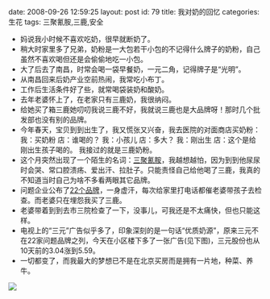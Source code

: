 date: 2008-09-26 12:59:25
layout: post
id: 79
title: 我对奶的回忆
categories: 生花
tags: 三聚氰胺,三鹿,安全


	
* 妈说我小时候不喜欢吃奶，很早就断奶了。
* 稍大时家里多了兄弟，奶粉是一大包若干小包的不记得什么牌子的奶粉，自己虽然不喜欢喝但还是会偷偷地吃一小包。
* 大了后去了南昌，时常会喝一袋早餐奶，一元二角，记得牌子是“光明”。
* 从南昌回来后奶产业空前热闹，我常吃小布丁。
* 工作后生活条件好了些，就常喝袋装奶和酸奶。
* 去年老婆怀上了，在老家只有三鹿奶，我很纳闷。
* 给她买了箱三鹿她叨叨我说三鹿不好，我就说三鹿也是大品牌呀！那时几个批发部也没有别的品牌。
* 今年春天，宝贝到到出生了，我又慌张又兴奋，我去医院的对面商店买奶粉：
  我：买奶粉
  店：谁喝的？
  我：小孩儿
  店：多大？
  我：刚出生
  店：这个是给刚出生孩子喝的。
  我接过的就是三鹿奶粉。
* 这个月突然出现了一个陌生的名词：[三聚氰胺](http://zh.wikipedia.org/wiki/%E4%B8%89%E8%81%9A%E6%B0%B0%E8%83%BA)，我越想越怕，因为到到他尿尿时会哭、常口腔溃疡、爱出汗、拉肚子。只能责怪自己给他喝了三鹿，我真的不知道当时自己为啥不多看两眼其它品牌。
* 问题企业公布了[22个品牌](http://news.cctv.com/china/20080916/107375.shtml)，一身虚汗，每次给家里打电话都催老婆带孩子去检查。而老婆只在埋怨我买了三鹿。
* 老婆带着到到去市三院检查了一下，没事儿，可我还是不太痛快，但也只能这样。
* 电视上的“三元”广告似乎多了，印象深刻的是一句话“优质奶源”，原来三元不在22家问题品牌之列，今天在小区楼下多了一张广告(见下图)，三元股份也从10天前的3.04涨到5.59。
* 一切都变了，而我最大的梦想已不是在北京买房而是拥有一片地，种菜、养牛。


[![](http://www.phecda.org/uploads/2008/09/252322463.jpg)](http://www.phecda.org/uploads/2008/09/252322463.jpg)
